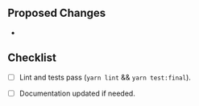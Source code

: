## Proposed Changes

- 

## Checklist

- [ ] Lint and tests pass (`yarn lint` && `yarn test:final`).
- [ ] Documentation updated if needed.

